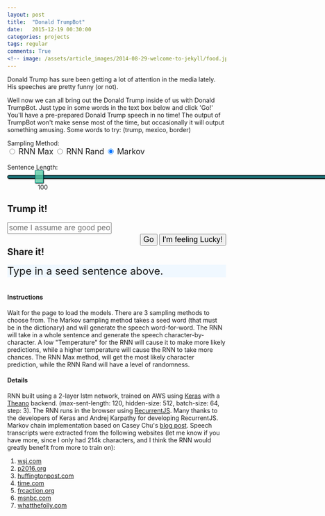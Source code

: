 ```yaml
---
layout: post
title:  "Donald TrumpBot"
date:   2015-12-19 00:30:00
categories: projects
tags: regular
comments: True
<!-- image: /assets/article_images/2014-08-29-welcome-to-jekyll/food.jpg -->
---
```

<script type="text/javascript" src="/assets/js/recurrentjs/recurrent.js"></script>
<script type="text/javascript" src="https://cdnjs.cloudflare.com/ajax/libs/jquery/2.1.4/jquery.min.js"></script>
<script type="text/javascript" src="/assets/js/spin.min.js"></script>
<!-- <script src="/assets/js/jquery-1.8.3.min.js"></script> -->
<link rel="stylesheet" href="https://maxcdn.bootstrapcdn.com/bootstrap/3.3.6/css/bootstrap.min.css" integrity="sha384-1q8mTJOASx8j1Au+a5WDVnPi2lkFfwwEAa8hDDdjZlpLegxhjVME1fgjWPGmkzs7" crossorigin="anonymous">
<link rel="stylesheet" href="https://maxcdn.bootstrapcdn.com/bootstrap/3.3.6/css/bootstrap-theme.min.css" integrity="sha384-fLW2N01lMqjakBkx3l/M9EahuwpSfeNvV63J5ezn3uZzapT0u7EYsXMjQV+0En5r" crossorigin="anonymous">
<script src="https://maxcdn.bootstrapcdn.com/bootstrap/3.3.6/js/bootstrap.min.js" integrity="sha384-0mSbJDEHialfmuBBQP6A4Qrprq5OVfW37PRR3j5ELqxss1yVqOtnepnHVP9aJ7xS" crossorigin="anonymous"></script>

<style>
  input[type=range] {
  -webkit-appearance: none;
  width: 150%;
  margin: 10.4px 0;
}
input[type=range]:focus {
  outline: none;
}
input[type=range]::-webkit-slider-runnable-track {
  width: 100%;
  height: 8.2px;
  cursor: pointer;
  box-shadow: 1px 1px 1px #000000, 0px 0px 1px #0d0d0d;
  background: rgba(7, 95, 102, 0.93);
  border-radius: 13.6px;
  border: 1.7px solid #010101;
}
input[type=range]::-webkit-slider-thumb {
  box-shadow: 1.4px 1.4px 1.9px #000000, 0px 0px 1.4px #0d0d0d;
  border: 1px solid #009589;
  height: 29px;
  width: 19px;
  border-radius: 0px;
  background: rgba(89, 202, 163, 0.79);
  cursor: pointer;
  -webkit-appearance: none;
  margin-top: -12.1px;
}
input[type=range]:focus::-webkit-slider-runnable-track {
  background: rgba(10, 135, 145, 0.93);
}
input[type=range]::-moz-range-track {
  width: 100%;
  height: 8.2px;
  cursor: pointer;
  box-shadow: 1px 1px 1px #000000, 0px 0px 1px #0d0d0d;
  background: rgba(7, 95, 102, 0.93);
  border-radius: 13.6px;
  border: 1.7px solid #010101;
}
input[type=range]::-moz-range-thumb {
  box-shadow: 1.4px 1.4px 1.9px #000000, 0px 0px 1.4px #0d0d0d;
  border: 1px solid #009589;
  height: 29px;
  width: 19px;
  border-radius: 0px;
  background: rgba(89, 202, 163, 0.79);
  cursor: pointer;
}
input[type=range]::-ms-track {
  width: 100%;
  height: 8.2px;
  cursor: pointer;
  background: transparent;
  border-color: transparent;
  color: transparent;
}
input[type=range]::-ms-fill-lower {
  background: rgba(4, 55, 59, 0.93);
  border: 1.7px solid #010101;
  border-radius: 27.2px;
  box-shadow: 1px 1px 1px #000000, 0px 0px 1px #0d0d0d;
}
input[type=range]::-ms-fill-upper {
  background: rgba(7, 95, 102, 0.93);
  border: 1.7px solid #010101;
  border-radius: 27.2px;
  box-shadow: 1px 1px 1px #000000, 0px 0px 1px #0d0d0d;
}
input[type=range]::-ms-thumb {
  box-shadow: 1.4px 1.4px 1.9px #000000, 0px 0px 1.4px #0d0d0d;
  border: 1px solid #009589;
  height: 29px;
  width: 19px;
  border-radius: 0px;
  background: rgba(89, 202, 163, 0.79);
  cursor: pointer;
  height: 8.2px;
}
input[type=range]:focus::-ms-fill-lower {
  background: rgba(7, 95, 102, 0.93);
}
input[type=range]:focus::-ms-fill-upper {
  background: rgba(10, 135, 145, 0.93);
}  
</style>


Donald Trump has sure been getting a lot of attention in the media lately. His speeches are pretty funny (or not). 

Well now we can all bring out the Donald Trump inside of us with Donald TrumpBot. Just type in some words in the text box below and click 'Go!' You'll have a pre-prepared Donald Trump speech in no time! The output of TrumpBot won't make sense most of the time, but occasionally it will output something amusing. Some words to try: (trump, mexico, border)


<div class="form-group">
<p style='display: inline'>Sampling Method: </p>
<div class="btn-group" data-toggle="buttons">
  <label class="btn btn-primary" id="max">
    <input type="radio" name="options" autocomplete="off" ><span style="font-size: large"> RNN Max</span>
  </label>
  <label class="btn btn-primary" id="samplemax">
    <input type="radio" name="options" autocomplete="off"><span style="font-size: large"> RNN Rand</span>
  </label>
  <label class="btn btn-primary active" id="markov">
    <input type="radio" name="options" autocomplete="off" checked><span style="font-size: large"> Markov</span>
  </label>
</div>

<div id='temp' style="display: none"><p style='display: inline'><br>
Temperature: </p>
<div class="btn-group">
  <label for="">
    <input type="range" name="points" min="0.05" max="1.0" step='.05' value='0.3' oninput="changeTemperature(this.value)" onchange="changeTemperature(this.value)">
  </label> 
  <p style='display: inline; margin-left: 70px'><span id='tempdisplay'>0.3</span></p>
</div></div>
<p style='display: inline'><br>
Sentence Length: </p>
<div class="btn-group">
  <label for="">
    <input type="range" name="points" min="15" max="1000" step='5' value='100' oninput="changeSentLength(this.value)" onchange="changeSentLength(this.value)">
  </label> 
  <p style='display: inline; margin-left: 70px'><span id='sentdisplay'>100</span></p>
</div>

## Trump it!
<div class="input-group" style="width: 100%">
  <input style="font-size: large;" type="text" class="form-control" id='speechseed' placeholder="some I assume are good people">
</div>

<div class="btn-group" style="float: right;">
  <button class="btn btn-primary" id='generate' type="button" style="font-size: large;"><span style="font-size: large">Go</span></button>
  <button class="btn btn-primary" id='generate-samp' type="button" style="font-size: large;"><span style="font-size: large">I'm feeling Lucky!</span></button>
</div>

</div>

## Share it!

<!-- <a class="icon-{{ social.icon }}" href="{{ social.share_url }}{{ social.share_title }}{{page.title | cgi_escape}}{{ social.share_link }}{{site.url}}{{page.id}}"
                  onclick="window.open(this.href, '{{ social.icon }}-share', 'width=550,height=255');return false;">
                <i class="fa fa-{{ social.icon }}"></i><span class="hidden">{{ social.icon }}</span> -->

<div>
  <div id="progress" style="display: none">
    <div class="progress"> 
      <div class="progress-bar" role="progressbar progress-bar-striped active" aria-valuenow="0" aria-valuemin="2" aria-valuemax="100" style="width: 0%;"></div>
      <img src="/assets/article_images/2015-12-11-trump-say-what/trump6301.jpg" height="24">
    </div>
  </div>
  <div id="predicted" style='background: aliceblue; font-size: x-large;'>Type in a seed sentence above.</div>
</div>
    
<br>

#### Instructions

Wait for the page to load the models. There are 3 sampling methods to choose from. The Markov sampling method takes a seed word (that must be in the dictionary) and will generate the speech word-for-word. The RNN will take in a whole sentence and generate the speech character-by-character. A low "Temperature" for the RNN will cause it to make more likely predictions, while a higher temperature will cause the RNN to take more chances. The RNN Max method, will get the most likely character prediction, while the RNN Rand will have a level of randomness.

#### Details

RNN built using a 2-layer lstm network, trained on AWS using <a href="http://keras.io/" target="_blank">Keras</a> with a <a href="http://deeplearning.net/software/theano/" target="_blank">Theano</a> backend. (max-sent-length: 120, hidden-size: 512, batch-size: 64, step: 3). The RNN runs in the browser using <a href="https://github.com/karpathy/recurrentjs" target="_blank">RecurrentJS</a>. Many thanks to the developers of Keras and Andrej Karpathy for developing RecurrentJS. Markov chain implementation based on Casey Chu's <a href="http://www.bitsofpancake.com/programming/markov-chain-text-generator/" target="_blank">blog post</a>. Speech transcripts were extracted from the following websites (let me know if you have more, since I only had 214k characters, and I think the RNN would greatly benefit from more to train on):

1. <a href="http://blogs.wsj.com/washwire/2015/06/16/donald-trump-transcript-our-country-needs-a-truly-great-leader/" target="_blank">wsj.com</a> 
2. <a href="http://www.p2016.org/photos15/summit/trump012415spt.html" target="_blank">p2016.org</a> 
3. <a href="http://www.huffingtonpost.com/seth-abramson/a-transcript-of-the-decen_b_7609908.html" target="_blank">huffingtonpost.com</a> 
4. <a href="http://time.com/4037239/second-republican-debate-transcript-cnn/" target="_blank">time.com</a> 
5. <a href="https://blog.frcaction.org/2015/09/donald-trumps-remarks-vvs-2015/" target="_blank">frcaction.org</a>  
6. <a href="http://www.msnbc.com/rachel-maddow-show/trump-crosses-new-line-endorses-database-muslim-americans" target="_blank">msnbc.com</a> 
7. <a href="http://www.whatthefolly.com/2015/08/05/transcript-donald-trumps-speech-in-phoenix-arizona-on-july-11-2015-part-1/" target="_blank">whatthefolly.com</a> 


<script>
// spinner
  var opts = {
  lines: 12 // The number of lines to draw
, length: 0 // The length of each line
, width: 15 // The line thickness
, radius: 15 // The radius of the inner circle
, scale: 0.5 // Scales overall size of the spinner
, corners: 0 // Corner roundness (0..1)
, color: '#000' // #rgb or #rrggbb or array of colors
, opacity: 0.25 // Opacity of the lines
, rotate: 30 // The rotation offset
, direction: 1 // 1: clockwise, -1: counterclockwise
, speed: 1 // Rounds per second
, trail: 38 // Afterglow percentage
, fps: 20 // Frames per second when using setTimeout() as a fallback for CSS
, zIndex: 2e9 // The z-index (defaults to 2000000000)
, className: 'spinner' // The CSS class to assign to the spinner
, top: '49%' // Top position relative to parent
, left: '100%' // Left position relative to parent
, shadow: true // Whether to render a shadow
, hwaccel: false // Whether to use hardware acceleration
, position: 'absolute' // Element positioning
}
var spinner = new Spinner(opts).spin();
</script>

<script>


// prediction params
var sample_softmax_temperature = .3; // how peaky model predictions should be
var max_chars_gen = 100; // max length of generated sentences
var samplei = false;
var train_text = {};
var markov_text = {};
var markov = true;

// Markov Model
var markov_cache = {
    '_START': []
};

// RNN Model architecture
var generator = 'lstm';

// Initialize models, we may eventually want to have more candidates' speeches
var models = {}
var mtypes = ['trump', 'hillary']
models['trump'] = {}
models['hillary'] = {}
for (m in models) {
  models[m]['hidden_sizes'] = [50, 50];
  models[m]['letter_size'] = 10;
  models[m]['letterToIndex'] = {};
  models[m]['indexToLetter'] = {};
  models[m]['vocab'] = [];
  models[m]['data_sents'] = [];
  models[m]['model'] = {};
}

var loadText = function(data, type, _callback) {
  data = data.toLowerCase();
  data = data.trim().split(/\s+/g);
  markov_text[type] = data;
  train_text[type] = data.join(' ');
  _callback(type);
}

var loadMarkovModel = function(type) {
  markov_cache['_START'].push(markov_text[type][0]);

  for (var i = 0; i < markov_text[type].length - 1; i++) {
      if (!markov_cache[markov_text[type][i]])
          markov_cache[markov_text[type][i]] = [];
      markov_cache[markov_text[type][i]].push(markov_text[type][i + 1]);
      
      if (markov_text[type][i].match(/\.$|\?$|\!$|\)$/))
          markov_cache['_START'].push(markov_text[type][i + 1]);
  }
}

var loadModel = function(j, mtype) {
  models[mtype]['hidden_sizes'] = j.hidden_sizes;
  models[mtype]['generator'] = j.generator;
  models[mtype]['letter_size'] = j.letter_size;
  model = {};
  for(var k in j.model) {
    if(j.model.hasOwnProperty(k)) {
      var matjson = j.model[k];
      model[k] = new R.Mat(1,1);
      model[k].fromJSON(matjson);
    }
  }
  models[mtype]['model'] = model;
  models[mtype]['letterToIndex'] = j['letterToIndex'];
  models[mtype]['indexToLetter'] = j['indexToLetter'];
  models[mtype]['vocab'] = j['vocab'];
}

var costfun = function(models, sent, mtype) {
  // takes a model and a sentence and
  // calculates the loss. Also returns the Graph
  // object which can be used to do backprop
  var n = sent.length;
  var G = new R.Graph();
  var log2ppl = 0.0;
  var cost = 0.0;
  var prev = {};

  var model = models[mtype]['model'];
  var letterToIndex = models[mtype]['letterToIndex'];

  for(var i=0;i<n;i++) {
    var ix_source = letterToIndex[sent[i]];
    // workaround for not having start/end tokens
    var ix_target = i === n-1 ? letterToIndex[" "] : letterToIndex[sent[i+1]];

    lh = forwardIndex(G, models, ix_source, prev, mtype);
    prev = lh;

    // set gradients into logprobabilities
    logprobs = lh.o; // interpret output as logprobs
    probs = R.softmax(logprobs); // compute the softmax probabilities

    log2ppl += -Math.log2(probs.w[ix_target]); // accumulate base 2 log prob and do smoothing
    cost += -Math.log(probs.w[ix_target]);

    // write gradients into log probabilities
    logprobs.dw = probs.w;
    logprobs.dw[ix_target] -= 1
  }
  var ppl = Math.pow(2, log2ppl / (n - 1));
  return {'G':G, 'ppl':ppl, 'cost':cost, 'prev_hidden': prev};
}

var forwardIndex = function(G, models, ix, prev, mtype) {
  var model = models[mtype]['model'];
  var hidden_sizes = models[mtype]['hidden_sizes'];
  var x = G.rowPluck(model['Wil'], ix);
  // forward prop the sequence learner
  if(generator === 'rnn') {
    var out_struct = R.forwardRNN(G, model, hidden_sizes, x, prev);
  } else {
    var out_struct = R.forwardLSTM(G, model, hidden_sizes, x, prev);
  }
  return out_struct;
}

var predictSentence = function(models, samplei, temperature, prev, sent, mtype, _callback) {
  if(typeof samplei === 'undefined') { samplei = false; }
  if(typeof temperature === 'undefined') { temperature = 1.0; }
  if(typeof prev === 'undefined') { prev = {}; }

  var $bar = $('.progress-bar');

  var G = new R.Graph(false);
  var s = sent;
  var tick = 0;

  var model = models[mtype]['model'];
  var letterToIndex = models[mtype]['letterToIndex'];
  var indexToLetter = models[mtype]['indexToLetter'];

  whileinterval = setInterval(function() {
    // RNN tick
    var ix = s.length === 0 ? letterToIndex[s] : letterToIndex[s[s.length-1]];
    var lh = forwardIndex(G, models, ix, prev, mtype);
    prev = lh;

    $bar.width(tick / max_chars_gen * 100 + '%');
    // console.log(tick / max_chars_gen * 100 + '%')

    // sample predicted letter
    logprobs = lh.o;
    if(temperature !== 1.0 && samplei) {
      // scale log probabilities by temperature and renormalize
      // if temperature is high, logprobs will go towards zero
      // and the softmax outputs will be more diffuse. if temperature is
      // very low, the softmax outputs will be more peaky
      for(var q=0,nq=logprobs.w.length;q<nq;q++) {
        logprobs.w[q] /= temperature;
      }
    }

    probs = R.softmax(logprobs);
    if(samplei) {
      var ix = R.samplei(probs.w);
    } else {
      var ix = R.maxi(probs.w);  
    }
    
    // didn't use start/end tokens...
    // if(ix === 0) break; // END token predicted, break out
    if(s.length > max_chars_gen) { 
      $('#progress').hide();
      $bar.width('0%');
      _callback(s);
      clearInterval(whileinterval);
    }

    var letter = indexToLetter[ix];
    if (tick == 0) {
      s = letter;
    } else {
      s += letter;  
    }
    tick += 1;
  }, 0);
  
}

var sampleSentence = function(sample_sentence, samplei, mtype, _callback) {
  if(typeof samplei === 'undefined') { samplei = false; }

  var sent = sample_sentence;

  // evaluate cost function on a sentence
  var cost_struct = costfun(models, sent, mtype);
  console.log("Perplexity of input sentence: " + cost_struct.ppl)

  
  predictSentence(models, samplei, sample_softmax_temperature,
    cost_struct.prev_hidden, sample_sentence[sample_sentence.length-1], mtype,
    _callback);
  
}

var sampleMarkovSentence = function(currentWord, _callback) {
  // Start with the root node
  if (typeof currentWord === 'undefined') {currentWord = '_START'}
  var s = '';
  var $bar = $('.progress-bar');

  whileinterval = setInterval(function() {

    $bar.width(s.length / max_chars_gen * 100 + '%');
    
    var rand;
    if (!markov_cache[currentWord]) {
      currentWord = '_START'
    }
    rand = Math.floor(Math.random() * markov_cache[currentWord].length);
    s += markov_cache[currentWord][rand];  
    
    
    if (!markov_cache[markov_cache[currentWord][rand]]) {
        currentWord = '_START';
        if (!markov_cache[currentWord][rand].match(/\.$/))
            s += '. ';
        else
            s += ' ';
    } else {
        currentWord = markov_cache[currentWord][rand];
        s += ' ';
    }
    
    if(s.length > max_chars_gen) { 
      $('#progress').hide();
      $bar.width('0%');
      _callback(s);
      clearInterval(whileinterval);
    }
  }, 0);

}

var cleanSeedText = function(text, vocab, byword) {
  if (byword) {
    text = text.toLowerCase().split(' '); 
  }
  else {
    text = text.toLowerCase();  
  }
  
  clean_text = [];
  for (t in text) {
    if (vocab.indexOf(text[t]) != -1) {
      clean_text.push(text[t]);
    }
  }
  if (byword)
    return clean_text.join(" ")
  return clean_text.join("")
}

var getLongestWord = function(text) {
  text = text.split(' ');
  var longest = text.sort(function (a, b) {
    return b.length - a.length; 
  });
  for (l in longest) {
    if (!longest[l].match(/\.$|\?$|\!$|\,$/))
      return longest[l]
  }
  return longest[0]
}

var changeTemperature = function(val) {
  $('#tempdisplay').html(val);
  sample_softmax_temperature = val;
}

var changeSentLength = function(val) {
  $('#sentdisplay').html(val);
  max_chars_gen = val;
}

function getRandomInt(min, max) {
  return Math.floor(Math.random() * (max - min)) + min;
}

function seedTextWrapper(text) {
  return '<span style="color: seagreen">' + text + '</span>'
}


$(document).ready(function() {
  $('#generate').prop("disabled", true);
  $('#generate-samp').prop("disabled", true);
  $('#generate').append(spinner.el);

  
  $.get("/assets/article_images/2015-12-11-trump-say-what/trumpbotdata/trump.txt", function(data) {
      loadText(data, 'trump', loadMarkovModel);
  });

  $.getJSON("/assets/article_images/2015-12-11-trump-say-what/trumpbotdata/trump_120_recurrentjs.json", function(data) {
      loadModel(data, 'trump');
      $('#generate').prop("disabled", false);
      $('#generate-samp').prop("disabled", false);
  });

  removespinner = setInterval(function() {
      if ($('#generate').prop("disabled") == false && $('#generate-samp').prop("disabled") == false) {
        $('#generate').html('<span style="font-size: large">Go</span>');
        clearInterval(removespinner);
      }
  }, 10)


  var seed_text = ''
  $('#generate').click(function() {
    $('#predicted').html(''); 
    $('#generate').prop("disabled", true);
    $('#generate-samp').prop("disabled", true);

    $('#progress').show(function() {
      seed_text = $('#speechseed').val();

      if (!markov) {
        // RNN
        seed_text = cleanSeedText(seed_text, models['trump']['vocab'], false);

        if (seed_text.length > 0) {
          seed_text += ' '
        }
        else {
          // pick a random seed from the text
          var startidx = getRandomInt(0, train_text['trump'].length - 120);
          seed_text = train_text['trump'].substring(startidx, (startidx + 120));
     
          $('#speechseed').val(seed_text);
        }

        // Sample the sentence from RNN
        sampleSentence(seed_text, samplei, 'trump', function(generated_text) {
          // console.log(generated_text);
          generated_text = seedTextWrapper(seed_text) + generated_text;
          var pred_div = '<div class="apred">'+generated_text+'</div>'
          
          $('#predicted').append(pred_div); 
          $('#generate').prop("disabled", false);
          $('#generate-samp').prop("disabled", false);
        });
      }
      else {
        // Markov
        seed_text = cleanSeedText(seed_text, Object.keys(markov_cache), true);
        if (seed_text.length > 0) {
          // get the longest word in string
          seed_text = getLongestWord(seed_text);
        }
        else {
          seed_text = undefined;
        }
        sampleMarkovSentence(seed_text, function(generated_text) {
          // console.log(generated_text);
          if (seed_text) {
            generated_text = seedTextWrapper(seed_text + ' ') + generated_text;  
          } 
          var pred_div = '<div class="apred">'+generated_text+'</div>'
          
          $('#predicted').append(pred_div); 
          $('#generate').prop("disabled", false);
          $('#generate-samp').prop("disabled", false);
        });
      }
    })
  })

  $('#generate-samp').click(function () {
    $('#predicted').html('');
    $('#generate').prop("disabled", true);
    $('#generate-samp').prop("disabled", true);

    $('#progress').show(function() {
      var startidx = getRandomInt(0, train_text['trump'].length - 120);
      var seed_text = train_text['trump'].substring(startidx, (startidx + 120));
        
      if (!markov) {
        $('#speechseed').val(seed_text);
        sampleSentence(seed_text, samplei, 'trump', function(generated_text) {
          // console.log(generated_text);
          generated_text = seedTextWrapper(seed_text) + generated_text;
          var pred_div = '<div class="apred">'+generated_text+'</div>'
          
          $('#predicted').append(pred_div);
          $('#generate').prop("disabled", false);
          $('#generate-samp').prop("disabled", false); 
        });  
      } else {
        // console.log(seed_text)
        seed_text = getLongestWord(seed_text);
        $('#speechseed').val(seed_text);
        sampleMarkovSentence(seed_text, function(generated_text) {
          // console.log(generated_text);
          if (seed_text) {
            generated_text = seedTextWrapper(seed_text + ' ') + generated_text;  
          } 
          var pred_div = '<div class="apred">'+generated_text+'</div>'
          
          $('#predicted').append(pred_div); 
          $('#generate').prop("disabled", false);
          $('#generate-samp').prop("disabled", false);
        });
      }
      
    })
    
  })

  // sample method
  $('#max').click(function() {
    $('#temp').show();
    markov = false;
    samplei = false;
  });
  $('#samplemax').click(function() {
    $('#temp').show();
    markov = false;
    samplei = true;
  });
  $('#markov').click(function() {
    markov = true;
    $('#temp').hide();
  });
  
});

</script>
